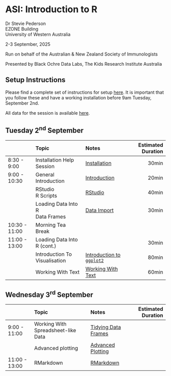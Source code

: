 ASI: Introduction to R
================
Dr Stevie Pederson  
EZONE Building  
University of Western Australia

2-3 September, 2025

Run on behalf of the Australian & New Zealand Society of Immunologists

Presented by Black Ochre Data Labs, The Kids Research Institute
Australia

## Setup Instructions

Please find a complete set of instructions for setup
[here](installation.html). It is important that you follow these and
have a working installation before 9am Tuesday, September 2nd.

All data for the session is available [here](data.zip).

## Tuesday 2<sup>nd</sup> September

|  | Topic | Notes | Estimated Duration |
|:---|:---|:---|---:|
| 8:30 - 9:00 | Installation Help Session | [Installation](installation.html) | 30min |
| 9:00 - 10:30 | General Introduction | [Introduction](intro.html) | 20min |
|  | RStudio <br>R Scripts | [RStudio](rstudio.html) | 40min |
|  | Loading Data Into R<br>Data Frames | [Data Import](data_import.html) | 30min |
| 10:30 - 11:00 | Morning Tea Break |  |  |
| 11:00 - 13:00 | Loading Data Into R (cont.) |  | 30min |
|  | Introduction To Visualisation | [Introduction to `ggplot2`](intro_visualisation.html) | 80min |
|  | Working With Text | [Working With Text](text.html) | 60min |

## Wednesday 3<sup>rd</sup> September

|  | Topic | Notes | Estimated Duration |
|:---|:---|:---|---:|
| 9:00 - 11:00 | Working With Spreadsheet-like Data | [Tidying Data Frames](spreadsheet.html) |  |
|  | Advanced plotting | [Advanced Plotting](advanced_ggplot.html) |  |
| 11:00 - 13:00 | RMarkdown | [RMarkdown](rmarkdown.html) |  |
